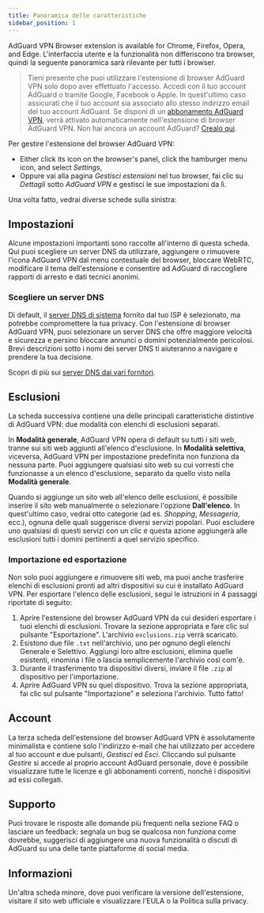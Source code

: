 ```yaml
---
title: Panoramica delle caratteristiche
sidebar_position: 1
---
```


AdGuard VPN Browser extension is available for Chrome, Firefox, Opera, and Edge. L'interfaccia utente e la funzionalità non differiscono tra browser, quindi la seguente panoramica sarà rilevante per tutti i browser.

> Tieni presente che puoi utilizzare l'estensione di browser AdGuard VPN solo dopo aver effettuato l'accesso. Accedi con il tuo account AdGuard o tramite Google, Facebook o Apple. In quest'ultimo caso assicurati che il tuo account sia associato allo stesso indirizzo email del tuo account AdGuard. Se disponi di un [abbonamento AdGuard VPN](/general/subscription.md), verrà attivato automaticamente nell'estensione di browser AdGuard VPN. Non hai ancora un account AdGuard? [Crealo qui](https://auth.adguard.com/registration.html).

Per gestire l'estensione del browser AdGuard VPN:

- Either click its icon on the browser's panel, click the hamburger menu icon, and select *Settings*,
- Oppure vai alla pagina *Gestisci estensioni* nel tuo browser, fai clic su *Dettagli* sotto *AdGuard VPN* e gestisci le sue impostazioni da lì.

Una volta fatto, vedrai diverse schede sulla sinistra:

## Impostazioni

Alcune impostazioni importanti sono raccolte all'interno di questa scheda. Qui puoi scegliere un server DNS da utilizzare, aggiungere o rimuovere l'icona AdGuard VPN dal menu contestuale del browser, bloccare WebRTC, modificare il tema dell'estensione e consentire ad AdGuard di raccogliere rapporti di arresto e dati tecnici anonimi.

### Scegliere un server DNS

Di default, il [server DNS di sistema](https://adguard-dns.io/kb/general/dns-filtering/#what-is-dns) fornito dal tuo ISP è selezionato, ma potrebbe compromettere la tua privacy. Con l'estensione di browser AdGuard VPN, puoi selezionare un server DNS che offre maggiore velocità e sicurezza e persino bloccare annunci o domini potenzialmente pericolosi. Brevi descrizioni sotto i nomi dei server DNS ti aiuteranno a navigare e prendere la tua decisione.

Scopri di più sui [server DNS dai vari fornitori](https://adguard-dns.io/kb/general/dns-providers/).

## Esclusioni

La scheda successiva contiene una delle principali caratteristiche distintive di AdGuard VPN: due modalità con elenchi di esclusioni separati.

In **Modalità generale**, AdGuard VPN opera di default su tutti i siti web, tranne sui siti web aggiunti all'elenco d'esclusione. In **Modalità selettiva**, viceversa, AdGuard VPN per impostazione predefinita non funziona da nessuna parte. Puoi aggiungere qualsiasi sito web su cui vorresti che funzionasse a un elenco d'esclusione, separato da quello visto nella **Modalità generale**.

Quando si aggiunge un sito web all'elenco delle esclusioni, è possibile inserire il sito web manualmente o selezionare l'opzione **Dall'elenco**. In quest'ultimo caso, vedrai otto categorie (ad es. *Shopping*, *Messageria*, ecc.), ognuna delle quali suggerisce diversi servizi popolari. Puoi escludere uno qualsiasi di questi servizi con un clic e questa azione aggiungerà alle esclusioni tutti i domini pertinenti a quel servizio specifico.

### Importazione ed esportazione

Non solo puoi aggiungere e rimuovere siti web, ma puoi anche trasferire elenchi di esclusioni pronti ad altri dispositivi su cui è installato AdGuard VPN. Per esportare l'elenco delle esclusioni, segui le istruzioni in 4 passaggi riportate di seguito:

1. Aprire l'estensione del browser AdGuard VPN da cui desideri esportare i tuoi elenchi di esclusioni. Trovare la sezione appropriata e fare clic sul pulsante "Esportazione". L'archivio `exclusions.zip` verrà scaricato.
2. Esistono due file `.txt` nell'archivio, uno per ognuno degli elenchi Generale e Selettivo. Aggiungi loro altre esclusioni, elimina quelle esistenti, rinomina i file o lascia semplicemente l'archivio così com'è.
3. Durante il trasferimento tra dispositivi diversi, inviare il file `.zip` al dispositivo per l'importazione.
4. Aprire AdGuard VPN su quel dispositivo. Trova la sezione appropriata, fai clic sul pulsante "Importazione" e seleziona l'archivio. Tutto fatto!

## Account

La terza scheda dell'estensione del browser AdGuard VPN è assolutamente minimalista e contiene solo l'indirizzo e-mail che hai utilizzato per accedere al tuo account e due pulsanti, *Gestisci* ed *Esci*. Cliccando sul pulsante *Gestire* si accede al proprio account AdGuard personale, dove è possibile visualizzare tutte le licenze e gli abbonamenti correnti, nonché i dispositivi ad essi collegati.

## Supporto

Puoi trovare le risposte alle domande più frequenti nella sezione FAQ o lasciare un feedback: segnala un bug se qualcosa non funziona come dovrebbe, suggerisci di aggiungere una nuova funzionalità o discuti di AdGuard su una delle tante piattaforme di social media.

## Informazioni

Un'altra scheda minore, dove puoi verificare la versione dell'estensione, visitare il sito web ufficiale e visualizzare l'EULA o la Politica sulla privacy.

